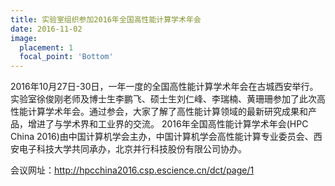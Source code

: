 ```yaml
---
title: 实验室组织参加2016年全国高性能计算学术年会
date: 2016-11-02
image:
  placement: 1
  focal_point: 'Bottom'
---
```


2016年10月27日-30日，一年一度的全国高性能计算学术年会在古城西安举行。实验室徐俊刚老师及博士生李鹏飞、硕士生刘仁峰、李瑞楠、黄珊珊参加了此次高性能计算学术年会。通过参会，大家了解了高性能计算领域的最新研究成果和产品，增进了与学术界和工业界的交流。
2016年全国高性能计算学术年会(HPC China 2016)由中国计算机学会主办，中国计算机学会高性能计算专业委员会、西安电子科技大学共同承办，北京并行科技股份有限公司协办。

会议网址：http://hpcchina2016.csp.escience.cn/dct/page/1